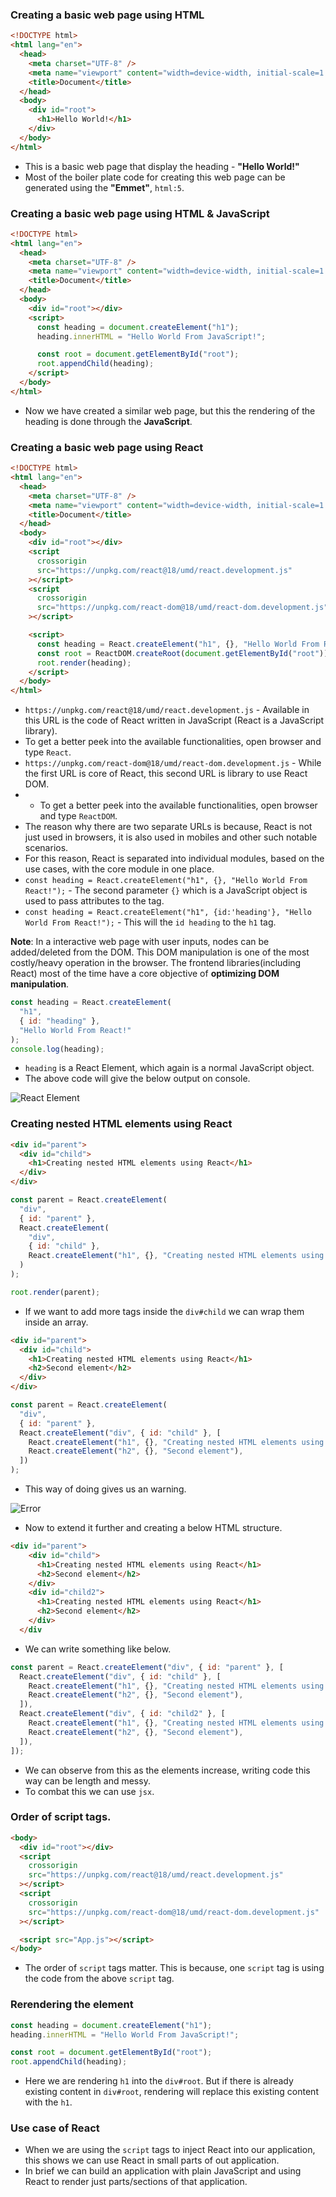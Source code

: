 ### Creating a basic web page using HTML

```html
<!DOCTYPE html>
<html lang="en">
  <head>
    <meta charset="UTF-8" />
    <meta name="viewport" content="width=device-width, initial-scale=1.0" />
    <title>Document</title>
  </head>
  <body>
    <div id="root">
      <h1>Hello World!</h1>
    </div>
  </body>
</html>
```

- This is a basic web page that display the heading - **"Hello World!"**
- Most of the boiler plate code for creating this web page can be generated using the **"Emmet"**, `html:5`.

### Creating a basic web page using HTML & JavaScript

```html
<!DOCTYPE html>
<html lang="en">
  <head>
    <meta charset="UTF-8" />
    <meta name="viewport" content="width=device-width, initial-scale=1.0" />
    <title>Document</title>
  </head>
  <body>
    <div id="root"></div>
    <script>
      const heading = document.createElement("h1");
      heading.innerHTML = "Hello World From JavaScript!";

      const root = document.getElementById("root");
      root.appendChild(heading);
    </script>
  </body>
</html>
```

- Now we have created a similar web page, but this the rendering of the heading is done through the **JavaScript**.

### Creating a basic web page using React

```html
<!DOCTYPE html>
<html lang="en">
  <head>
    <meta charset="UTF-8" />
    <meta name="viewport" content="width=device-width, initial-scale=1.0" />
    <title>Document</title>
  </head>
  <body>
    <div id="root"></div>
    <script
      crossorigin
      src="https://unpkg.com/react@18/umd/react.development.js"
    ></script>
    <script
      crossorigin
      src="https://unpkg.com/react-dom@18/umd/react-dom.development.js"
    ></script>

    <script>
      const heading = React.createElement("h1", {}, "Hello World From React!");
      const root = ReactDOM.createRoot(document.getElementById("root"));
      root.render(heading);
    </script>
  </body>
</html>
```

- `https://unpkg.com/react@18/umd/react.development.js` - Available in this URL is the code of React written in JavaScript (React is a JavaScript library).
- To get a better peek into the available functionalities, open browser and type `React`.
- `https://unpkg.com/react-dom@18/umd/react-dom.development.js` - While the first URL is core of React, this second URL is library to use React DOM.
- - To get a better peek into the available functionalities, open browser and type `ReactDOM`.
- The reason why there are two separate URLs is because, React is not just used in browsers, it is also used in mobiles and other such notable scenarios.
- For this reason, React is separated into individual modules, based on the use cases, with the core module in one place.
- `const heading = React.createElement("h1", {}, "Hello World From React!");` - The second parameter `{}` which is a JavaScript object is used to pass attributes to the tag.
- `const heading = React.createElement("h1", {id:'heading'}, "Hello World From React!");` - This will the `id heading` to the `h1` tag.

**Note**: In a interactive web page with user inputs, nodes can be added/deleted from the DOM. This DOM manipulation is one of the most costly/heavy operation in the browser. The frontend libraries(including React) most of the time have a core objective of **optimizing DOM manipulation**.

```javascript
const heading = React.createElement(
  "h1",
  { id: "heading" },
  "Hello World From React!"
);
console.log(heading);
```

- `heading` is a React Element, which again is a normal JavaScript object.
- The above code will give the below output on console.

![React Element](./Images/reactElement.png)

### Creating nested HTML elements using React

```html
<div id="parent">
  <div id="child">
    <h1>Creating nested HTML elements using React</h1>
  </div>
</div>
```

```javascript
const parent = React.createElement(
  "div",
  { id: "parent" },
  React.createElement(
    "div",
    { id: "child" },
    React.createElement("h1", {}, "Creating nested HTML elements using React")
  )
);

root.render(parent);
```

- If we want to add more tags inside the `div#child` we can wrap them inside an array.

```html
<div id="parent">
  <div id="child">
    <h1>Creating nested HTML elements using React</h1>
    <h2>Second element</h2>
  </div>
</div>
```

```javascript
const parent = React.createElement(
  "div",
  { id: "parent" },
  React.createElement("div", { id: "child" }, [
    React.createElement("h1", {}, "Creating nested HTML elements using React"),
    React.createElement("h2", {}, "Second element"),
  ])
);
```

- This way of doing gives us an warning.

![Error](./Images/warning.png)

- Now to extend it further and creating a below HTML structure.

```html
<div id="parent">
    <div id="child">
      <h1>Creating nested HTML elements using React</h1>
      <h2>Second element</h2>
    </div>
    <div id="child2">
      <h1>Creating nested HTML elements using React</h1>
      <h2>Second element</h2>
    </div>
  </div
```

- We can write something like below.

```javascript
const parent = React.createElement("div", { id: "parent" }, [
  React.createElement("div", { id: "child" }, [
    React.createElement("h1", {}, "Creating nested HTML elements using React"),
    React.createElement("h2", {}, "Second element"),
  ]),
  React.createElement("div", { id: "child2" }, [
    React.createElement("h1", {}, "Creating nested HTML elements using React"),
    React.createElement("h2", {}, "Second element"),
  ]),
]);
```

- We can observe from this as the elements increase, writing code this way can be length and messy.
- To combat this we can use `jsx`.

### Order of script tags.

```html
<body>
  <div id="root"></div>
  <script
    crossorigin
    src="https://unpkg.com/react@18/umd/react.development.js"
  ></script>
  <script
    crossorigin
    src="https://unpkg.com/react-dom@18/umd/react-dom.development.js"
  ></script>

  <script src="App.js"></script>
</body>
```

- The order of `script` tags matter. This is because, one `script` tag is using the code from the above `script` tag.

### Rerendering the element

```javascript
const heading = document.createElement("h1");
heading.innerHTML = "Hello World From JavaScript!";

const root = document.getElementById("root");
root.appendChild(heading);
```

- Here we are rendering `h1` into the `div#root`. But if there is already existing content in `div#root`, rendering will replace this existing content with the `h1`.

### Use case of React

- When we are using the `script` tags to inject React into our application, this shows we can use React in small parts of out application.
- In brief we can build an application with plain JavaScript and using React to render just parts/sections of that application.

